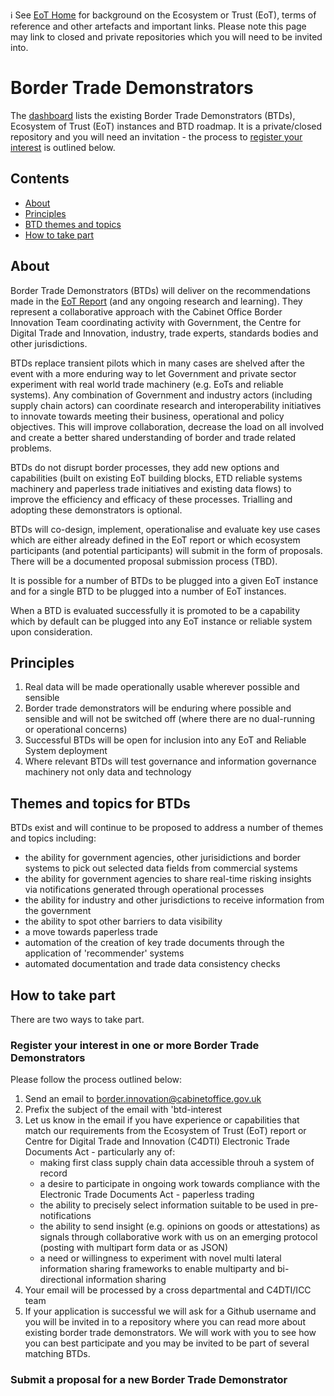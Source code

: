 ℹ️ See [EoT Home](https://github.com/ecosystem-of-trust) for background on the Ecosystem or Trust (EoT), terms of reference and other artefacts and important links. Please note this page may link to closed and private repositories which you will need to be invited into.

# Border Trade Demonstrators

The [dashboard](https://github.com/border-trade-demonstrators/dashboard) lists the existing Border Trade Demonstrators (BTDs), Ecosystem of Trust (EoT) instances and BTD roadmap. It is a private/closed repository and you will need an invitation - the process to [register your interest](https://github.com/border-trade-demonstrators#register-your-interest-in-one-or-more-border-trade-demonstrators) is outlined below.

## Contents

- [About](https://github.com/border-trade-demonstrators#about)
- [Principles](https://github.com/border-trade-demonstrators#principles)
- [BTD themes and topics](https://github.com/border-trade-demonstrators#themes-and-topics-for-btds)
- [How to take part](https://github.com/border-trade-demonstrators#how-to-take-part)

## About

Border Trade Demonstrators (BTDs) will deliver on the recommendations made in the [EoT Report](https://www.gov.uk/government/publications/the-ecosystem-of-trust-evaluation-report-2023) (and any ongoing research and learning). They represent a collaborative approach with the Cabinet Office Border Innovation Team coordinating activity with Government, the Centre for Digital Trade and Innovation, industry, trade experts, standards bodies and other jurisdictions.

BTDs replace transient pilots which in many cases are shelved after the event with a more enduring way to let Government and private sector experiment with real world trade machinery (e.g. EoTs and reliable systems). Any combination of Government and industry actors (including supply chain actors) can coordinate research and interoperability initiatives to innovate towards meeting their business, operational and policy objectives. This will improve collaboration, decrease the load on all involved and create a better shared understanding of border and trade related problems.

BTDs do not disrupt border processes, they add new options and capabilities (built on existing EoT building blocks, ETD reliable systems machinery and paperless trade initiatives and existing data flows) to improve the efficiency and efficacy of these processes. Trialling and adopting these demonstrators is optional.

BTDs will co-design, implement, operationalise and evaluate key use cases which are either already defined in the EoT report or which ecosystem participants (and potential participants) will submit in the form of proposals. There will be a documented proposal submission process (TBD).

It is possible for a number of BTDs to be plugged into a given EoT instance and for a single BTD to be plugged into a number of EoT instances.

When a BTD is evaluated successfully it is promoted to be a capability which by default can be plugged into any EoT instance or reliable system upon consideration.

## Principles

1. Real data will be made operationally usable wherever possible and sensible
2. Border trade demonstrators will be enduring where possible and sensible and will not be switched off (where there are no dual-running or operational concerns)
3. Successful BTDs will be open for inclusion into any EoT and Reliable System deployment
4. Where relevant BTDs will test governance and information governance machinery not only data and technology

## Themes and topics for BTDs

BTDs exist and will continue to be proposed to address a number of themes and topics including:

- the ability for government agencies, other jurisidictions and border systems to pick out selected data fields from commercial systems
- the ability for government agencies to share real-time risking insights via notifications generated through operational processes
- the ability for industry and other jurisdictions to receive information from the government
- the ability to spot other barriers to data visibility
- a move towards paperless trade
- automation of the creation of key trade documents through the application of 'recommender' systems
- automated documentation and trade data consistency checks

## How to take part

There are two ways to take part.

### Register your interest in one or more Border Trade Demonstrators

Please follow the process outlined below:
1. Send an email to border.innovation@cabinetoffice.gov.uk
2. Prefix the subject of the email with 'btd-interest
3. Let us know in the email if you have experience or capabilities that match our requirements from the Ecosystem of Trust (EoT) report or Centre for Digital Trade and Innovation (C4DTI) Electronic Trade Documents Act - particularly any of:
   - making first class supply chain data accessible throuh a system of record
   - a desire to participate in ongoing work towards compliance with the Electronic Trade Documents Act - paperless trading
   - the ability to precisely select information suitable to be used in pre-notifications
   - the ability to send insight (e.g. opinions on goods or attestations) as signals through collaborative work with us on an emerging protocol (posting with multipart form data or as JSON)
   - a need or willingness to experiment with novel multi lateral information sharing frameworks to enable multiparty and bi-directional information sharing
4. Your email will be processed by a cross departmental and C4DTI/ICC team
5. If your application is successful we will ask for a Github username and you will be invited in to a repository where you can read more about existing border trade demonstrators. We will work with you to see how you can best participate and you may be invited to be part of several matching BTDs.

### Submit a proposal for a new Border Trade Demonstrator